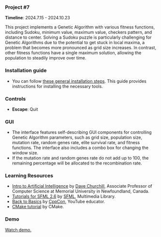 ### Project #7
**Timeline**: 2024.7.15 - 2024.10.23

This project implements a Genetic Algorithm with various fitness functions, including Sudoku, minimum value, maximum value, checkers pattern, and distance to center. Solving a Sudoku puzzle is particularly challenging for Genetic Algorithms due to the potential to get stuck in local maxima, a problem that becomes more pronounced as grid size increases. In contrast, other fitness functions have a single maximum solution, allowing the population to steadily improve over time.

### Installation guide
- You can follow [these general installation steps](https://github.com/Andrew-Marked-One/General_installation_guide/blob/main/README.md). This guide provides instructions for installing the necessary tools.

### Controls
- **Escape**: Quit

### GUI
- The interface features self-describing GUI components for controlling Genetic Algorithm parameters, such as grid size, population size, mutation rate, random genes rate, elite survival rate, and fitness functions. The interface also includes a combo box for changing the window size.
- If the mutation rate and random genes rate do not add up to 100, the remaining percentage will be allocated to the recombination rate.

### Learning Resources
- [Intro to Artificial Intelligence](https://www.youtube.com/watch?v=AzUZiUz-Wpc&list=PL_xRyXins84-dTmpL68AKv7UFAEvIeIr1&index=1) by [Dave Churchill](https://www.youtube.com/c/DaveChurchill), Associate Professor of Computer Science at Memorial University in Newfoundland, Canada.
- [Tutorials for SFML 2.6](https://www.sfml-dev.org/tutorials/2.6/) by [SFML](https://www.sfml-dev.org/index.php), Multimedia Library.
- [Back to Basics](https://www.youtube.com/watch?v=IK4GhjmSC6w&list=PLb4X-oQu9_OGEZaQF4fzbEoREgzXY-DJd) by [CppCon](https://www.youtube.com/@CppCon), YouTube educator.
- [CMake tutorial](https://cmake.org/cmake/help/latest/guide/tutorial/index.html) by CMake.

### Demo
[Watch demo.](https://www.youtube.com/watch?v=yd6_TN2Bc2I)
